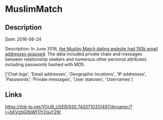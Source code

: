 # MuslimMatch

## Description

Date: 2016-06-24

Description:
In June 2016, <a href="https://motherboard.vice.com/read/hacked-private-messages-from-dating-site-muslim-match" target="_blank" rel="noopener">the Muslim Match dating website had 150k email addresses exposed</a>. The data included private chats and messages between relationship seekers and numerous other personal attributes including passwords hashed with MD5.


['Chat logs', 'Email addresses', 'Geographic locations', 'IP addresses', 'Passwords', 'Private messages', 'User statuses', 'Usernames']

## Links

https://link-to.net/YOUR_USER/930.7420710331497/dynamic/?r=bXVzbGltbWF0Y2guY29t